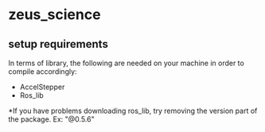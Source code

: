 # zeus_science

## setup requirements

In terms of library, the following are needed on your machine in order to compile accordingly:
- AccelStepper
- Ros_lib

*If you have problems downloading ros_lib, try removing the version part of the package. Ex: "@0.5.6" 